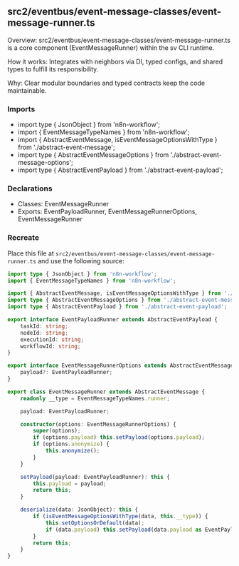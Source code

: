 ## src2/eventbus/event-message-classes/event-message-runner.ts

Overview: src2/eventbus/event-message-classes/event-message-runner.ts is a core component (EventMessageRunner) within the sv CLI runtime.

How it works: Integrates with neighbors via DI, typed configs, and shared types to fulfill its responsibility.

Why: Clear modular boundaries and typed contracts keep the code maintainable.

### Imports

- import type { JsonObject } from 'n8n-workflow';
- import { EventMessageTypeNames } from 'n8n-workflow';
- import { AbstractEventMessage, isEventMessageOptionsWithType } from './abstract-event-message';
- import type { AbstractEventMessageOptions } from './abstract-event-message-options';
- import type { AbstractEventPayload } from './abstract-event-payload';

### Declarations

- Classes: EventMessageRunner
- Exports: EventPayloadRunner, EventMessageRunnerOptions, EventMessageRunner

### Recreate

Place this file at `src2/eventbus/event-message-classes/event-message-runner.ts` and use the following source:

```ts
import type { JsonObject } from 'n8n-workflow';
import { EventMessageTypeNames } from 'n8n-workflow';

import { AbstractEventMessage, isEventMessageOptionsWithType } from './abstract-event-message';
import type { AbstractEventMessageOptions } from './abstract-event-message-options';
import type { AbstractEventPayload } from './abstract-event-payload';

export interface EventPayloadRunner extends AbstractEventPayload {
	taskId: string;
	nodeId: string;
	executionId: string;
	workflowId: string;
}

export interface EventMessageRunnerOptions extends AbstractEventMessageOptions {
	payload?: EventPayloadRunner;
}

export class EventMessageRunner extends AbstractEventMessage {
	readonly __type = EventMessageTypeNames.runner;

	payload: EventPayloadRunner;

	constructor(options: EventMessageRunnerOptions) {
		super(options);
		if (options.payload) this.setPayload(options.payload);
		if (options.anonymize) {
			this.anonymize();
		}
	}

	setPayload(payload: EventPayloadRunner): this {
		this.payload = payload;
		return this;
	}

	deserialize(data: JsonObject): this {
		if (isEventMessageOptionsWithType(data, this.__type)) {
			this.setOptionsOrDefault(data);
			if (data.payload) this.setPayload(data.payload as EventPayloadRunner);
		}
		return this;
	}
}

```
